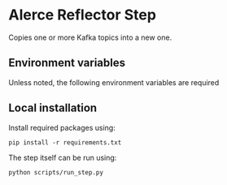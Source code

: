 # Alerce Reflector Step

Copies one or more Kafka topics into a new one.

## Environment variables

Unless noted, the following environment variables are required

## Local installation

Install required packages using:
```commandline
pip install -r requirements.txt
```

The step itself can be run using:
```commandline
python scripts/run_step.py
```
